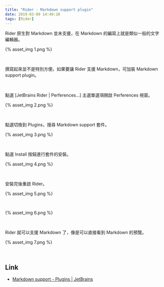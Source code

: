 ```yaml
---
title: "Rider - Markdown support plugin"
date: 2019-03-09 14:49:20
tags: [Rider]
---
```


Rider 原生對 Markdown 並未支援，在 Markdown 的編寫上就是類似一般的文字編輯器。

<!-- More -->

{% asset_img 1.png %}

<br/>


撰寫起來並不是特別方便。如果要讓 Rider 支援 Markdown，可加裝 Markdown support plugin。  

<br/>


點選 [JetBrains Rider | Perferences...] 主選單選項開啟 Perferences 視窗。  

{% asset_img 2.png %}

<br/>


點選切換到 Plugins，搜尋 Markdown support 套件。  

{% asset_img 3.png %}

<br/>


點選 Install 按鈕進行套件的安裝。  

{% asset_img 4.png %}

<br/>


安裝完後重啟 Rider。  

{% asset_img 5.png %}

<br/>


{% asset_img 6.png %}

<br/>


Rider 就可以支援 Markdown 了，像是可以直接看到 Markdown 的預覽。

{% asset_img 7.png %}

<br/>


Link
----
* [Markdown support - Plugins | JetBrains](https://plugins.jetbrains.com/plugin/7793-markdown-support)
